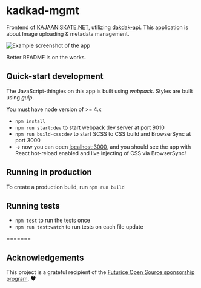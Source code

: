 # kadkad-mgmt

Frontend of [KAJAANISKATE.NET](http://kajaaniskate.net), utilizing [dakdak-api](https://github.com/miro/dakdak-api). This application is about Image uploading & metadata management.

![Example screenshot of the app](http://i.imgur.com/ObQvojP.png)

Better README is on the works.


## Quick-start development

The JavaScript-thingies on this app is built using *webpack*. Styles are built using *gulp*.

You must have node version of >= 4.x

* `npm install`
* `npm run start:dev` to start webpack dev server at port 9010
* `npm run build-css:dev` to start SCSS to CSS build and BrowserSync at port 3000
* -> now you can open [localhost:3000](http://localhost:3000), and you should see the app with React hot-reload enabled and live injecting of CSS via BrowserSync!


## Running in production

To create a production build, run `npm run build`


## Running tests

* `npm test` to run the tests once
* `npm run test:watch` to run tests on each file update

=======

## Acknowledgements
This project is a grateful recipient of the [Futurice Open Source sponsorship program](http://futurice.com/blog/sponsoring-free-time-open-source-activities). ♥
